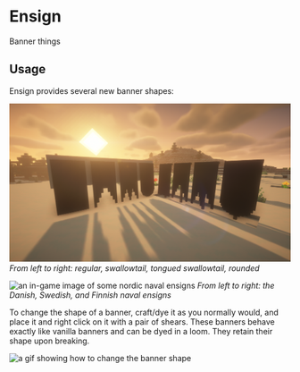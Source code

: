 # Ensign

Banner things

## Usage

Ensign provides several new banner shapes:

![an in-game image of banners of various shapes](images/banners.png) _From left
to right: regular, swallowtail, tongued swallowtail, rounded_

![an in-game image of some nordic naval ensigns](images/nordic.png) _From left
to right: the Danish, Swedish, and Finnish naval ensigns_

To change the shape of a banner, craft/dye it as you normally would, and place
it and right click on it with a pair of shears. These banners behave exactly
like vanilla banners and can be dyed in a loom. They retain their shape upon
breaking.

![a gif showing how to change the banner shape](images/usage.gif)
